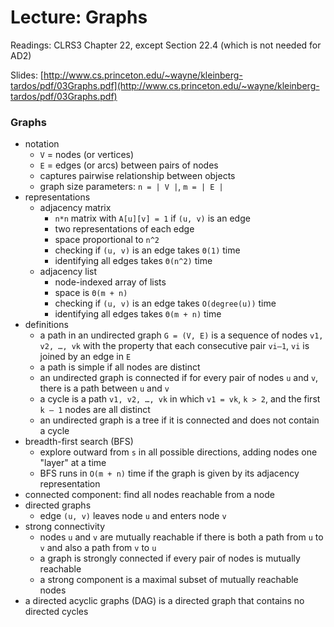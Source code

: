 # Lecture: Graphs

Readings: CLRS3 Chapter 22, except Section 22.4 (which is not needed for AD2)

Slides: [http://www.cs.princeton.edu/~wayne/kleinberg-tardos/pdf/03Graphs.pdf](http://www.cs.princeton.edu/~wayne/kleinberg-tardos/pdf/03Graphs.pdf)

### Graphs
- notation
  - ``V`` = nodes (or vertices)
  - ``E`` = edges (or arcs) between pairs of nodes
  - captures pairwise relationship between objects
  - graph size parameters: ``n = | V |``, ``m = | E |``
- representations
  - adjacency matrix
    - ``n*n`` matrix with ``A[u][v] = 1`` if ``(u, v)`` is an edge
    - two representations of each edge
    - space proportional to ``n^2``
    - checking if ``(u, v)`` is an edge takes ``Θ(1)`` time
    - identifying all edges takes ``Θ(n^2)`` time
  - adjacency list
    - node-indexed array of lists
    - space is ``Θ(m + n)``
    - checking if ``(u, v)`` is an edge takes ``O(degree(u))`` time
    - identifying all edges takes ``Θ(m + n)`` time
- definitions
  - a path in an undirected graph ``G = (V, E)`` is a sequence of nodes ``v1, v2, …, vk`` with the property that each consecutive pair ``vi–1``, ``vi`` is joined by an edge in ``E``
  - a path is simple if all nodes are distinct
  - an undirected graph is connected if for every pair of nodes ``u`` and ``v``, there is a path between ``u`` and ``v``
  - a cycle is a path ``v1, v2, …, vk`` in which ``v1 = vk``, ``k > 2``, and the first ``k – 1`` nodes are all distinct
  - an undirected graph is a tree if it is connected and does not contain a cycle
- breadth-first search (BFS)
  - explore outward from ``s`` in all possible directions, adding nodes one "layer" at a time
  - BFS runs in ``O(m + n)`` time if the graph is given by its adjacency representation
- connected component: find all nodes reachable from a node
- directed graphs
  - edge ``(u, v)`` leaves node ``u`` and enters node ``v``
- strong connectivity
  - nodes ``u`` and ``v`` are mutually reachable if there is both a path from ``u`` to ``v`` and also a path from ``v`` to ``u``
  - a graph is strongly connected if every pair of nodes is mutually reachable
  - a strong component is a maximal subset of mutually reachable nodes
- a directed acyclic graphs (DAG) is a directed graph that contains no directed cycles
